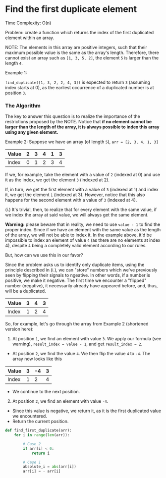 # Find the first duplicate element
Time Complexity: O(n)

Problem: create a function which returns the index of the first duplicated element within an array. 

NOTE: The elements in this array are positive integers, such that their maximum possible value is the same as the array's length. 
Therefore, there cannot exist an array such as `[1, 3, 5, 2]`, the element `5` is larger than the length `4`.

Example 1:

 `find_duplicate([1, 3, 2, 2, 4, 3])` is expected to return `3` (assuming index starts at 0), as the earliest occurrence of a duplicated number is at position `3`.

### The Algorithm

The key to answer this question is to realize the importance of the restrictions proposed by the NOTE. 
Notice that **if no element cannot be larger than the length of the array, it is always possible to index this array using any given element.**

Example 2:
Suppose we have an array (of length `5`), `arr = [2, 3, 4, 1, 3]`

| Value | 2 | 3 | 4 | 1 | 3 | 
| --- | --- | --- | --- | --- | --- |
| Index | 0 | 1 | 2 | 3 | 4 | 

If we, for example, take the element with a value of `2` (indexed at 0) and use it as the index, we get the element `3` (indexed at 2). 

If, in turn, we get the first element with a value of `3` (indexed at 1) and index it, we get the element `1` (indexed at 3). 
However, notice that this also happens for the second element with a value of `3` (indexed at 4).

(i.) It's trivial, then, to realize that for every element with the same value, if we index the array at said value, we will always get the same element.

**Warning:** please beware that in reality, we need to use `value - 1` to find the proper index. 
Since if we have an element with the same value as the length of the array, we will not be able to index it. 
In the example above, it'd be impossible to index an element of value `4` (as there are no elements at index 4), 
despite `4` being a completely valid element according to our rules.

But, how can we use this in our favor?

Since the problem asks us to identify only duplicate items, using the principle described in (i.),
we can "store" numbers which we've previously seen by flipping their signals to ngeative. In other words, if a number is positive, we make it negative. 
The first time we encounter a "flipped" number (negative), it necessarily already have appeared before, and, thus, will be a duplicated. 

| Value | 3 | 4 | 3 | 
| --- | --- | --- | --- |
| Index | 1 | 2 | 4 | 

So, for example, let's go through the array from Example 2 (shortened version here):

1) At position `1`, we find an element with value `3`. 
  We apply our formula (see warning), `result_index = value - 1`, and get `result_index = 2`.

  - At position `2`, we find the value `4`. We then flip the value `4` to `-4`. The array now looks like this


| Value | 3 | -4 | 3 | 
| --- | --- | --- | --- |
| Index | 1 | 2 | 4 | 

  - We continue to the next position.

2) At position `2`, we find an element with value `-4`.

  - Since this value is negative, we return it, as it is the first duplicated value we encountered. 
  - Return the current position.


```py
def find_first_duplicate(arr):
    for i in range(len(arr)):

        # Case 2
        if arr[i] < 0:
            return i

        # Case 1
        absolute_i = abs(arr[i]) 
        arr[i] = - arr[i]
```
